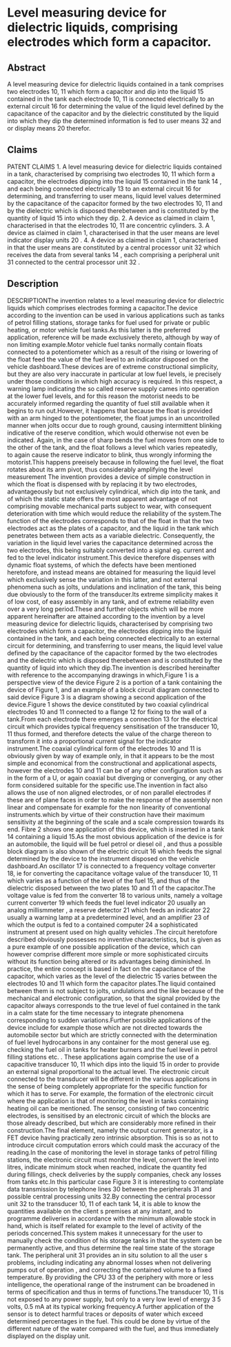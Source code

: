 # Level measuring device for dielectric liquids, comprising electrodes which form a capacitor.

## Abstract
A level measuring device for dielectric liquids contained in a tank comprises two electrodes 10, 11 which form a capacitor and dip into the liquid 15 contained in the tank each electrode 10, 11 is connected electrically to an external circuit 16 for determining the value of the liquid level defined by the capacitance of the capacitor and by the dielectric constituted by the liquid into which they dip the determined information is fed to user means 32 and or display means 20 therefor.

## Claims
PATENT CLAIMS 1. A level measuring device for dielectric liquids contained in a tank, characterised by comprising two electrodes 10, 11 which form a capacitor, the electrodes dipping into the liquid 15 contained in the tank 14 , and each being connected electrically 13 to an external circuit 16 for determining, and transferring to user means, liquid level values determined by the capacitance of the capacitor formed by the two electrodes 10, 11 and by the dielectric which is disposed therebetween and is constituted by the quantity of liquid 15 into which they dip. 2. A device as claimed in claim 1, characterised in that the electrodes 10, 11 are concentric cylinders. 3. A device as claimed in claim 1, characterised in that the user means are level indicator display units 20 . 4. A device as claimed in claim 1, characterised in that the user means are constituted by a central processor unit 32 which receives the data from several tanks 14 , each comprising a peripheral unit 31 connected to the central processor unit 32 .

## Description
DESCRIPTIONThe invention relates to a level measuring device for dielectric liquids which comprises electrodes forming a capacitor.The device according to the invention can be used in various applications such as tanks of petrol filling stations, storage tanks for fuel used for private or public heating, or motor vehicle fuel tanks.As this latter is the preferred application, reference will be made exclusively thereto, although by way of non limiting example.Motor vehicle fuel tanks normally contain floats connected to a potentiometer which as a result of the rising or lowering of the float feed the value of the fuel level to an indicator disposed on the vehicle dashboard.These devices are of extreme constructional simplicity, but they are also very inaccurate in particular at low fuel levels, ie precisely under those conditions in which high accuracy is required. In this respect, a warning lamp indicating the so called reserve supply cames into operation at the lower fuel levels, and for this reason the motorist needs to be accurately informed regarding the quantity of fuel still available when it begins to run out.However, it happens that because the float is provided with an arm hinged to the potentiometer, the float jumps in an uncontrolled manner when jolts occur due to rough ground, causing intermittent blinking indicative of the reserve condition, which would otherwise not even be indicated. Again, in the case of sharp bends the fuel moves from one side to the other of the tank, and the float follows a level which varies repeatedly, to again cause the reserve indicator to blink, thus wrongly informing the motorist.This happens preeisely because in following the fuel level, the float rotates about its arm pivot, thus considerably amplifying the level measurement The invention provides a device of simple construction in which the float is dispensed with by replacing it by two electrodes, advantageously but not exclusively cylindrical, which dip into the tank, and of which the static state offers the most apparent advantage of not comprising movable mechanical parts subject to wear, with consequent deterioration with time which would reduce the reliability of the system.The function of the electrodes corresponds to that of the float in that the two electrodes act as the plates of a capacitor, and the liquid in the tank which penetrates between them acts as a variable dielectric. Consequently, the variation in the liquid level varies the capacitance determined across the two electrodes, this being suitably converted into a signal eg. current and fed to the level indicator instrument.This device therefore dispenses with dynamic float systems, of which the defects have been mentioned heretofore, and instead means are obtained for measuring the liquid level which exclusively sense the variation in this latter, and not external phenomena such as jolts, undulations and inclination of the tank, this being due obviously to the form of the transducer.Its extreme simplicity makes it of low cost, of easy assembly in any tank, and of extreme reliability even over a very long period.These and further objects which will be more apparent hereinafter are attained according to the invention by a level measuring device for dielectric liquids, characterised by comprising two electrodes which form a capacitor, the electrodes dipping into the liquid contained in the tank, and each being connected electrically to an external circuit for determining, and transferring to user means, the liquid level value defined by the capacitance of the capacitor formed by the two electrodes and the dielectric which is disposed therebetween and is constituted by the quantity of liquid into which they dip.The invention is described hereinafter with reference to the accompanying drawings in which,Figure 1 is a perspective view of the device Figure 2 is a portion of a tank containing the device of Figure 1, and an example of a block circuit diagram connected to said device Figure 3 is a diagram showing a second application of the device.Figure 1 shows the device constituted by two coaxial cylindrical electrodes 10 and 11 connected to a flange 12 for fixing to the wall of a tank.From each electrode there emerges a connection 13 for the electrical circuit which provides typical frequency sensitisation of the transducer 10, 11 thus formed, and therefore detects the value of the charge thereon to transform it into a proportional current signal for the indicator instrument.The coaxial cylindrical form of the electrodes 10 and 11 is obviously given by way of example only, in that it appears to be the most simple and economical from the constructional and applicational aspects, however the electrodes 10 and 11 can be of any other configuration such as in the form of a U, or again coaxial but diverging or converging, or any other form considered suitable for the specific use.The invention in fact also allows the use of non aligned electrodes, or of non parallel electrodes if these are of plane faces in order to make the response of the assembly non linear and compensate for example for the non linearity of conventional instruments.which by virtue of their construction have their maximum sensitivity at the beginning of the scale and a scale compression towards its end. Fibre 2 shows one application of this device, which is inserted in a tank 14 containing a liquid 15.As the most obvious application of the device is for an automobile, the liquid will be fuel petrol or diesel oil , and thus a possible block diagram is also shown of the electric circuit 16 which feeds the signal determined by the device to the instrument disposed on the vehicle dashboard.An oscillator 17 is connected to a frequency voltage converter 18, ie for converting the capacitance voltage value of the transducer 10, 11 which varies as a function of the level of the fuel 15, and thus of the dielectric disposed between the two plates 10 and 11 of the capacitor.The voltage value is fed from the converter 18 to various units, namely a voltage current converter 19 which feeds the fuel level indicator 20 usually an analog millismmeter , a reserve detector 21 which feeds an indicator 22 usually a warning lamp at a predetermined level, and an amplifier 23 of which the output is fed to a contained computer 24 a sophisticated instrument at present used on high quality vehicles .The circuit heretofore described obviously possesses no inventive characteristics, but is given as a pure example of one possible application of the device, which can however comprise different more simple or more sophisticated circuits without its function being altered or its advantages being diminished. In practice, the entire concept is based in fact on the capacitance of the capacitor, which varies as the level of the dielectric 15 varies between the electrodes 10 and 11 which form the capacitor plates.The liquid contained between them is not subject to jolts, undulations and the like because of the mechanical and electronic configuration, so that the signal provided by the capacitor always corresponds to the true level of fuel contained in the tank in a calm state for the time necessary to integrate phenomena corresponding to sudden variations.Further possible applications of the device include for example those which are not directed towards the automobile sector but which are strictly connected with the determination of fuel level hydrocarbons in any container for the most general use eg. checking the fuel oil in tanks for heater burners and the fuel level in petrol filling stations etc. . These applications again comprise the use of a capacitive transducer 10, 11 which dips into the liquid 15 in order to provide an external signal proportional to the actual level. The electronic circuit connected to the transducer will be different in the various applications in the sense of being completely appropriate for the specific function for which it has to serve. For example, the formation of the electronic circuit where the application is that of monitoring the level in tanks containing heating oil can be mentioned. The sensor, consisting of two concentric electrodes, is sensitised by an electronic circuit of which the blocks are those already described, but which are considerably more refined in their construction.The final element, namely the output current generator, is a FET device having practically zero intrinsic absorption. This is so as not to introduce circuit computation errors which could mask the accuracy of the reading.In the case of monitoring the level in storage tanks of petrol filling stations, the electronic circuit must monitor the level, convert the level into litres, indicate minimum stock when reached, indicate the quantity fed during fillings, check deliveries by the supply companies, check any losses from tanks etc.In this particular case Figure 3 it is interesting to contemplate data transmission by telephone lines 30 between the peripherals 31 and possible central processing units 32.By connecting the central processor unit 32 to the transducer 10, 11 of each tank 14, it is able to know the quantities available on the client s premises at any instant, and to programme deliveries in accordance with the minimum allowable stock in hand, which is itself related for example to the level of activity of the periods concerned.This system makes it unnecessary for the user to manually check the condition of his storage tanks in that the system can be permanently active, and thus determine the real time state of the storage tank. The peripheral unit 31 provides an in situ solution to all the user s problems, including indicating any abnormal losses when not delivering pumps out of operation , and correcting the contained volume to a fixed temperature. By providing the CPU 33 of the periphery with more or less intelligence, the operational range of the instrument can be broadened in terms of specification and thus in terms of functions.The transducer 10, 11 is not exposed to any power supply, but only to a very low level of energy 3 5 volts, 0.5 mA at its typical working frequency.A further application of the sensor is to detect harmful traces or deposits of water which exceed determined percentages in the fuel. This could be done by virtue of the different nature of the water compared with the fuel, and thus immediately displayed on the display unit.